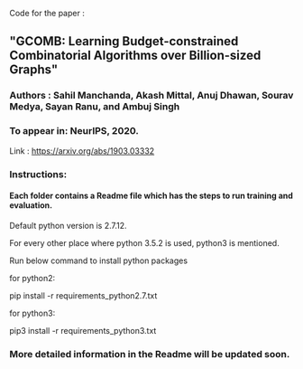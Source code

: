
Code for the paper :
## "GCOMB: Learning Budget-constrained Combinatorial Algorithms over Billion-sized Graphs"

### Authors : Sahil Manchanda, Akash Mittal, Anuj Dhawan, Sourav Medya, Sayan Ranu, and Ambuj Singh

### To appear in: NeurIPS, 2020.

Link : https://arxiv.org/abs/1903.03332

### Instructions:

#### Each folder contains a Readme file which has the steps to run training and evaluation.


Default python version is 2.7.12.

For every other place where python 3.5.2 is used, python3 is mentioned.

Run below command to install python packages

for python2:

pip install -r requirements_python2.7.txt


for python3:

pip3 install -r requirements_python3.txt


### More detailed information in the Readme will be updated soon.


